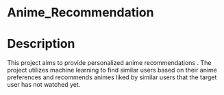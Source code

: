 # Anime_Recommendation
# Description
This project aims to provide personalized anime recommendations . The project utilizes machine learning to find similar users based on their anime preferences and recommends animes liked by similar users that the target user has not watched yet.
